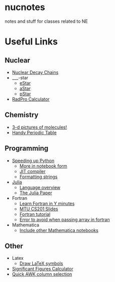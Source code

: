 # nucnotes
notes and stuff for classes related to NE

# Useful Links

## Nuclear
- [Nuclear Decay Chains](http://nucleardata.nuclear.lu.se/toi/)
- ___-star
    - [eStar](http://physics.nist.gov/PhysRefData/Star/Text/ESTAR.html)
    - [aStar](http://physics.nist.gov/PhysRefData/Star/Text/ASTAR.html)
    - [pStar](http://physics.nist.gov/PhysRefData/Star/Text/PSTAR.html)
- [RadPro Calculator](http://www.radprocalculator.com/Gamma.aspx)

## Chemistry
- [3-d pictures of molecules!](http://molview.org/?cid=82219)
- [Handy Periodic Table](http://www.periodictable.com)

## Programming
- [Speeding up Python](https://www.ibm.com/developerworks/community/blogs/jfp/entry/Python_Meets_Julia_Micro_Performance?lang=en)
    - [More in notebook form](https://github.com/kbarbary/website/tree/master/posts)
    - [JIT compiler](http://numba.pydata.org)
    - [Formatting strings](https://pyformat.info/)
- [Julia](http://julialang.org)
    - [Language overview](https://learnxinyminutes.com/docs/julia/)
    - [The Julia Paper](https://arxiv.org/pdf/1411.1607.pdf)
- Fortran
    - [Learn Fortran in Y minutes](https://learnxinyminutes.com/docs/fortran95/)
    - [MTU CS201 Slides](https://www.cs.mtu.edu/~shene/COURSES/cs201/NOTES/fortran.html)
    - [Fortran tutorial](http://www.fortrantutorial.com/subroutines-functions/index.php)
    - [Error to avoid when passing array in fortran](http://www.eng-tips.com/viewthread.cfm?qid=170599)
- Mathematica
    - [Include other Mathematica notebooks](https://www.researchgate.net/post/Importing_and_running_nb_file_inside_another_in_mathematica2)

## Other
- Latex
    - [Draw LaTeX symbols](http://detexify.kirelabs.org/classify.html)
- [Significant Figures Calculator](https://www.omnicalculator.com/math/sig-fig)
- [Quick AWK column selection](http://thomas-cokelaer.info/blog/2011/05/awk-the-substr-command-to-select-a-substring/)